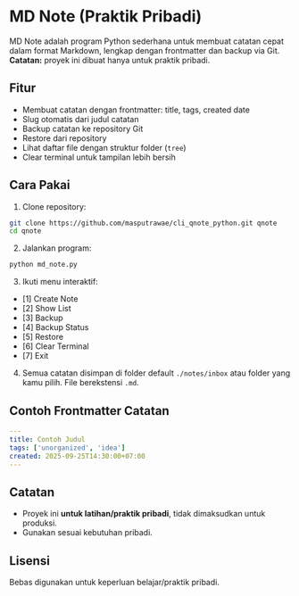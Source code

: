 # MD Note (Praktik Pribadi)

MD Note adalah program Python sederhana untuk membuat catatan cepat dalam format Markdown, lengkap dengan frontmatter dan backup via Git. **Catatan:** proyek ini dibuat hanya untuk praktik pribadi.

## Fitur
- Membuat catatan dengan frontmatter: title, tags, created date
- Slug otomatis dari judul catatan
- Backup catatan ke repository Git
- Restore dari repository
- Lihat daftar file dengan struktur folder (`tree`)
- Clear terminal untuk tampilan lebih bersih

## Cara Pakai
1. Clone repository:
```bash
git clone https://github.com/masputrawae/cli_qnote_python.git qnote
cd qnote
````

2. Jalankan program:

```bash
python md_note.py
```

3. Ikuti menu interaktif:

* \[1] Create Note
* \[2] Show List
* \[3] Backup
* \[4] Backup Status
* \[5] Restore
* \[6] Clear Terminal
* \[7] Exit

4. Semua catatan disimpan di folder default `./notes/inbox` atau folder yang kamu pilih. File berekstensi `.md`.

## Contoh Frontmatter Catatan

```yaml
---
title: Contoh Judul
tags: ['unorganized', 'idea']
created: 2025-09-25T14:30:00+07:00
---
```

## Catatan

* Proyek ini **untuk latihan/praktik pribadi**, tidak dimaksudkan untuk produksi.
* Gunakan sesuai kebutuhan pribadi.

## Lisensi

Bebas digunakan untuk keperluan belajar/praktik pribadi.

